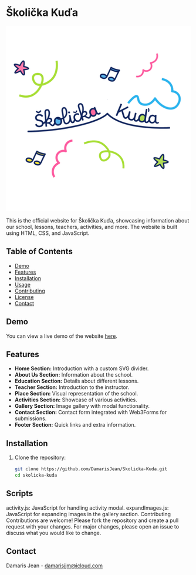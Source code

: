 # Školička Kuďa

![Home Image](images/Readme.png)


This is the official website for Školička Kuďa, showcasing information about our school, lessons, teachers, activities, and more. The website is built using HTML, CSS, and JavaScript.

## Table of Contents
- [Demo](#demo)
- [Features](#features)
- [Installation](#installation)
- [Usage](#usage)
- [Contributing](#contributing)
- [License](#license)
- [Contact](#contact)

## Demo

You can view a live demo of the website [here](#).

## Features

- **Home Section:** Introduction with a custom SVG divider.
- **About Us Section:** Information about the school.
- **Education Section:** Details about different lessons.
- **Teacher Section:** Introduction to the instructor.
- **Place Section:** Visual representation of the school.
- **Activities Section:** Showcase of various activities.
- **Gallery Section:** Image gallery with modal functionality.
- **Contact Section:** Contact form integrated with Web3Forms for submissions.
- **Footer Section:** Quick links and extra information.

## Installation

1. Clone the repository:
   ```sh
   git clone https://github.com/DamarisJean/Skolicka-Kuda.git
   cd skolicka-kuda

   
## Scripts
activity.js: JavaScript for handling activity modal.
expandImages.js: JavaScript for expanding images in the gallery section.
Contributing
Contributions are welcome! Please fork the repository and create a pull request with your changes. For major changes, please open an issue to discuss what you would like to change.

## Contact
Damaris Jean - damarisjjm@icloud.com


